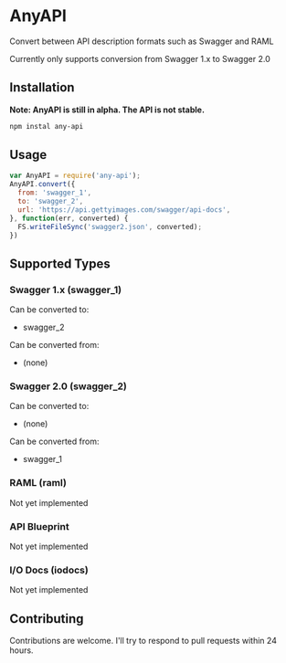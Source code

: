# AnyAPI

Convert between API description formats such as Swagger and RAML

Currently only supports conversion from Swagger 1.x to Swagger 2.0

## Installation
**Note: AnyAPI is still in alpha. The API is not stable.**

```bash
npm instal any-api
```

## Usage

```js
var AnyAPI = require('any-api');
AnyAPI.convert({
  from: 'swagger_1',
  to: 'swagger_2',
  url: 'https://api.gettyimages.com/swagger/api-docs',
}, function(err, converted) {
  FS.writeFileSync('swagger2.json', converted);
})

```

## Supported Types

### Swagger 1.x (swagger_1)
Can be converted to:
* swagger_2

Can be converted from:
* (none)

### Swagger 2.0 (swagger_2)
Can be converted to:
* (none)

Can be converted from:
* swagger_1

### RAML (raml)
Not yet implemented

### API Blueprint
Not yet implemented

### I/O Docs (iodocs)
Not yet implemented

## Contributing
Contributions are welcome. I'll try to respond to pull requests within 24 hours.

